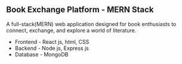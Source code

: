 ## Book Exchange Platform - MERN Stack 

A full-stack(MERN) web application designed for book enthusiasts to connect, exchange, and explore a world of literature.

- Frontend - React js, html, CSS  
- Backend - Node js, Express js  
- Database - MongoDB
